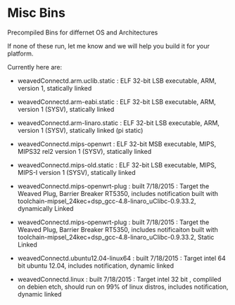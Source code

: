 # Misc Bins
Precompiled Bins for differnet OS and Architectures

If none of these run, let me know and we will help you build it for your platform.

Currently here are:

- weavedConnectd.arm.uclib.static : ELF 32-bit LSB executable, ARM, version 1, statically linked
- weavedConnectd.arm-eabi.static : ELF 32-bit LSB executable, ARM, version 1 (SYSV), statically linked
- weavedConnectd.arm-linaro.static : ELF 32-bit LSB executable, ARM, version 1 (SYSV), statically linked (pi static)
- weavedConnectd.mips-openwrt : ELF 32-bit MSB executable, MIPS, MIPS32 rel2 version 1 (SYSV), statically linked
- weavedConnectd.mips-old.static : ELF 32-bit LSB executable, MIPS, MIPS-I version 1 (SYSV), statically linked

- weavedConnectd.mips-openwrt-plug : built 7/18/2015 : Target the Weaved Plug, Barrier Breaker RT5350, includes notification
built with toolchain-mipsel_24kec+dsp_gcc-4.8-linaro_uClibc-0.9.33.2, dynamically Linked

- weavedConnectd.mips-openwrt-plug : built 7/18/2015 : Target the Weaved Plug, Barrier Breaker RT5350, includes notificaiton
built with toolchain-mipsel_24kec+dsp_gcc-4.8-linaro_uClibc-0.9.33.2, Static Linked

- weavedConnectd.ubuntu12.04-linux64 : built 7/18/2015 : Target intel 64 bit ubuntu 12.04, includes notification, dynamic linked

- weavedConnectd.linux : built 7/18/2015 : Target intel 32 bit , compliled on debien etch, should run on 99% of linux distros, includes notification, dynamic linked
